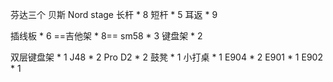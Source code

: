 芬达三个
贝斯
Nord stage
长杆 * 8
短杆 * 5
耳返 * 9

插线板 * 6
==吉他架 * 8==
sm58 * 3 
键盘架 * 2


双层键盘架 * 1
J48 * 2
Pro D2 * 2
鼓凳 * 1
小打桌 * 1
E904 * 2
E901 * 1
E902  * 1

